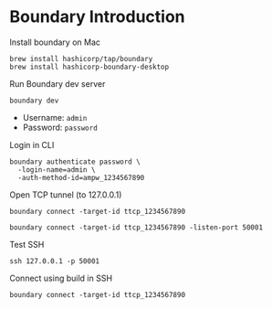 # Boundary Introduction

Install boundary on Mac

```
brew install hashicorp/tap/boundary
brew install hashicorp-boundary-desktop
```

Run Boundary dev server

```
boundary dev
```

- Username: `admin`
- Password: `password`

Login in CLI

```
boundary authenticate password \
  -login-name=admin \
  -auth-method-id=ampw_1234567890
```

Open TCP tunnel (to 127.0.0.1)

```
boundary connect -target-id ttcp_1234567890
```

```
boundary connect -target-id ttcp_1234567890 -listen-port 50001
```

Test SSH

```
ssh 127.0.0.1 -p 50001
```

Connect using build in SSH

```
boundary connect -target-id ttcp_1234567890
```
